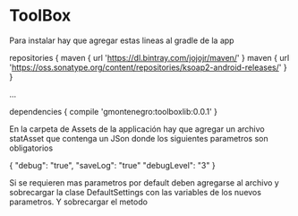 # ToolBox

Para instalar hay que agregar estas lineas al gradle de la app

repositories {
    maven {
        url 'https://dl.bintray.com/jojojr/maven/'
    }
    maven {
    url 'https://oss.sonatype.org/content/repositories/ksoap2-android-releases/'
    }
}

...

dependencies {
    compile 'gmontenegro:toolboxlib:0.0.1'
}


En la carpeta de Assets de la applicación hay que agregar un archivo statAsset que contenga un JSon
donde los siguientes parametros son obligatorios

{
  "debug": "true",
  "saveLog": "true"
  "debugLevel": "3"
}

Si se requieren mas parametros por default deben agregarse al archivo y sobrecargar la clase
DefaultSettings con las variables de los nuevos parametros.
Y sobrecargar el metodo